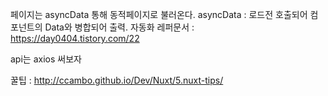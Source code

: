 페이지는 asyncData 통해 동적페이지로 불러온다.
asyncData : 로드전 호출되어 컴포넌트의 Data와 병합되어 출력.
자동화 레퍼문서 : https://day0404.tistory.com/22

api는 axios 써보자

꿀팁 : http://ccambo.github.io/Dev/Nuxt/5.nuxt-tips/